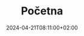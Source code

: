 ---
title: Početna
date: 2024-04-21T08:11:00+02:00
params:
  sections:
    hero:
      heading: "Misija"
      image: "images/pages/josh-olalde-X1P1_EDNnok-unsplash.jpg"
      content:
      - text: "Sagittis scelerisque nulla cursus in enim consectetur quam. Dictum urna sed consectetur neque tristique pellentesque. Blandit amet, sed aenean erat arcu morbi. Cursus faucibus nunc nisl netus morbi vel porttitor vitae ut. Amet vitae fames senectus vitae."
      - text: "Sollicitudin tristique eros erat odio sed vitae, consequat turpis elementum. Lorem nibh vel, eget pretium arcu vitae. Eros eu viverra donec ut volutpat donec laoreet quam urna. Sollicitudin."
    trust: 
      heading: "Vizija"
      image: "images/pages/renan-NBd11uHwGho-unsplash.jpg"
      content:
      - text: Sagittis scelerisque nulla cursus in enim consectetur quam. Dictum urna
          sed consectetur neque tristique pellentesque. Blandit amet, sed aenean erat
          arcu morbi. Cursus faucibus nunc nisl netus morbi vel porttitor vitae ut.
          Amet vitae fames senectus vitae.
      - text: Sollicitudin tristique eros erat odio sed vitae, consequat turpis elementum.
          Lorem nibh vel, eget pretium arcu vitae. Eros eu viverra donec ut volutpat
          donec laoreet quam urna. Sollicitudin.
---